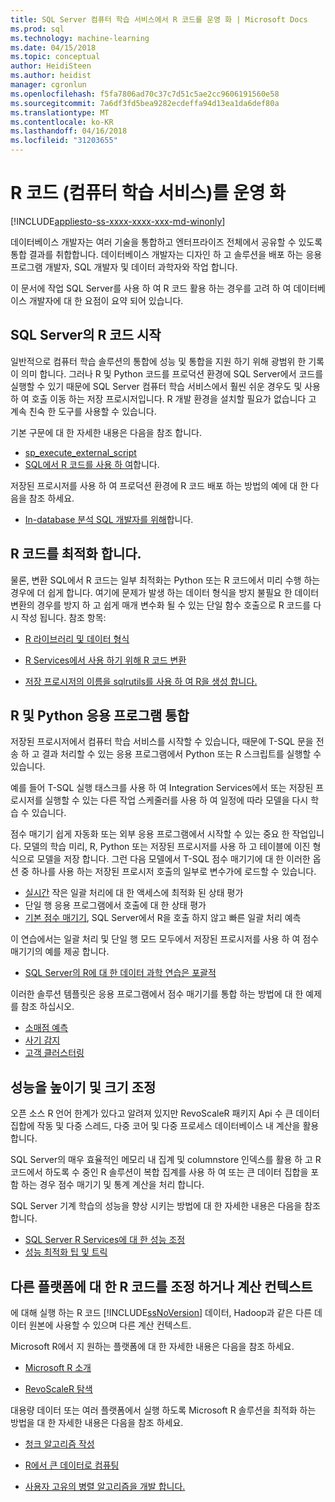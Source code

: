 ```yaml
---
title: SQL Server 컴퓨터 학습 서비스에서 R 코드를 운영 화 | Microsoft Docs
ms.prod: sql
ms.technology: machine-learning
ms.date: 04/15/2018
ms.topic: conceptual
author: HeidiSteen
ms.author: heidist
manager: cgronlun
ms.openlocfilehash: f5fa7806ad70c37c7d51c5ae2cc9606191560e58
ms.sourcegitcommit: 7a6df3fd5bea9282ecdeffa94d13ea1da6def80a
ms.translationtype: MT
ms.contentlocale: ko-KR
ms.lasthandoff: 04/16/2018
ms.locfileid: "31203655"
---
```

# <a name="operationalize-r-code-machine-learning-services"></a>R 코드 (컴퓨터 학습 서비스)를 운영 화
[!INCLUDE[appliesto-ss-xxxx-xxxx-xxx-md-winonly](../../includes/appliesto-ss-xxxx-xxxx-xxx-md-winonly.md)]

데이터베이스 개발자는 여러 기술을 통합하고 엔터프라이즈 전체에서 공유할 수 있도록 통합 결과를 취합합니다. 데이터베이스 개발자는 디자인 하 고 솔루션을 배포 하는 응용 프로그램 개발자, SQL 개발자 및 데이터 과학자와 작업 합니다.

이 문서에 작업 SQL Server를 사용 하 여 R 코드 활용 하는 경우를 고려 하 여 데이터베이스 개발자에 대 한 요점이 요약 되어 있습니다.

## <a name="get-started-with-r-code-in-sql-server"></a>SQL Server의 R 코드 시작

일반적으로 컴퓨터 학습 솔루션의 통합에 성능 및 통합을 지원 하기 위해 광범위 한 기록이 의미 합니다. 그러나 R 및 Python 코드를 프로덕션 환경에 SQL Server에서 코드를 실행할 수 있기 때문에 SQL Server 컴퓨터 학습 서비스에서 훨씬 쉬운 경우도 및 사용 하 여 호출 이동 하는 저장 프로시저입니다. R 개발 환경을 설치할 필요가 없습니다 고 계속 친숙 한 도구를 사용할 수 있습니다. 

기본 구문에 대 한 자세한 내용은 다음을 참조 합니다.

+ [sp_execute_external_script](../../relational-databases/system-stored-procedures/sp-execute-external-script-transact-sql.md)
+ [SQL에서 R 코드를 사용 하 여](../../advanced-analytics/tutorials/rtsql-using-r-code-in-transact-sql-quickstart.md)합니다.

저장된 프로시저를 사용 하 여 프로덕션 환경에 R 코드 배포 하는 방법의 예에 대 한 다음을 참조 하세요.

+ [In-database 분석 SQL 개발자를 위해](../../advanced-analytics/tutorials/sqldev-in-database-r-for-sql-developers.md)합니다.

## <a name="optimize-your-r-code"></a>R 코드를 최적화 합니다.

물론, 변환 SQL에서 R 코드는 일부 최적화는 Python 또는 R 코드에서 미리 수행 하는 경우에 더 쉽게 합니다. 여기에 문제가 발생 하는 데이터 형식을 방지 불필요 한 데이터 변환의 경우를 방지 하 고 쉽게 매개 변수화 될 수 있는 단일 함수 호출으로 R 코드를 다시 작성 됩니다. 참조 항목:

+ [R 라이브러리 및 데이터 형식](r-libraries-and-data-types.md)

+ [R Services에서 사용 하기 위해 R 코드 변환](converting-r-code-for-use-in-sql-server.md)

+ [저장 프로시저의 이름을 sqlrutils를 사용 하 여 R을 생성 합니다.](generating-an-r-stored-procedure-for-r-code-using-the-sqlrutils-package.md)

## <a name="integrate-r-and-python-with-applications"></a>R 및 Python 응용 프로그램 통합

저장된 프로시저에서 컴퓨터 학습 서비스를 시작할 수 있습니다, 때문에 T-SQL 문을 전송 하 고 결과 처리할 수 있는 응용 프로그램에서 Python 또는 R 스크립트를 실행할 수 있습니다.

예를 들어 T-SQL 실행 태스크를 사용 하 여 Integration Services에서 또는 저장된 프로시저를 실행할 수 있는 다른 작업 스케줄러를 사용 하 여 일정에 따라 모델을 다시 학습 수 있습니다.

점수 매기기 쉽게 자동화 또는 외부 응용 프로그램에서 시작할 수 있는 중요 한 작업입니다. 모델의 학습 미리, R, Python 또는 저장된 프로시저를 사용 하 고 테이블에 이진 형식으로 모델을 저장 합니다. 그런 다음 모델에서 T-SQL 점수 매기기에 대 한 이러한 옵션 중 하나를 사용 하는 저장된 프로시저 호출의 일부로 변수가에 로드할 수 있습니다.

+ [실시간](../real-time-scoring.md) 작은 일괄 처리에 대 한 액세스에 최적화 된 상태 평가
+ 단일 행 응용 프로그램에서 호출에 대 한 상태 평가
+ [기본 점수 매기기](../sql-native-scoring.md), SQL Server에서 R을 호출 하지 않고 빠른 일괄 처리 예측

이 연습에서는 일괄 처리 및 단일 행 모드 모두에서 저장된 프로시저를 사용 하 여 점수 매기기의 예를 제공 합니다.

+ [SQL Server의 R에 대 한 데이터 과학 연습은 포괄적](../tutorials/walkthrough-data-science-end-to-end-walkthrough.md)

이러한 솔루션 템플릿은 응용 프로그램에서 점수 매기기를 통합 하는 방법에 대 한 예제를 참조 하십시오.

+ [소매점 예측](https://github.com/Microsoft/SQL-Server-R-Services-Samples/blob/master/RetailForecasting/Introduction.md)
+ [사기 감지](https://github.com/Microsoft/SQL-Server-R-Services-Samples/blob/master/FraudDetection/Introduction.md)
+ [고객 클러스터링](https://github.com/Microsoft/sql-server-samples/tree/master/samples/features/r-services/getting-started/customer-clustering)

## <a name="boost-performance-and-scale"></a>성능을 높이기 및 크기 조정

오픈 소스 R 언어 한계가 있다고 알려져 있지만 RevoScaleR 패키지 Api 수 큰 데이터 집합에 작동 및 다중 스레드, 다중 코어 및 다중 프로세스 데이터베이스 내 계산을 활용 합니다.

SQL Server의 매우 효율적인 메모리 내 집계 및 columnstore 인덱스를 활용 하 고 R 코드에서 하도록 수 중인 R 솔루션이 복합 집계를 사용 하 여 또는 큰 데이터 집합을 포함 하는 경우 점수 매기기 및 통계 계산을 처리 합니다.

SQL Server 기계 학습의 성능을 향상 시키는 방법에 대 한 자세한 내용은 다음을 참조 합니다.

+ [SQL Server R Services에 대 한 성능 조정](../../advanced-analytics/r/sql-server-r-services-performance-tuning.md)
+ [성능 최적화 팁 및 트릭](https://gallery.cortanaintelligence.com/Tutorial/SQL-Server-Optimization-Tips-and-Tricks-for-Analytics-Services)

## <a name="adapt-r-code-for-other-platforms-or-compute-contexts"></a>다른 플랫폼에 대 한 R 코드를 조정 하거나 계산 컨텍스트

에 대해 실행 하는 R 코드 [!INCLUDE[ssNoVersion](../../includes/ssnoversion-md.md)] 데이터, Hadoop과 같은 다른 데이터 원본에 사용할 수 있으며 다른 계산 컨텍스트.

Microsoft R에서 지 원하는 플랫폼에 대 한 자세한 내용은 다음을 참조 하세요.

+ [Microsoft R 소개](https://docs.microsoft.com/r-server/)

+ [RevoScaleR 탐색](https://docs.microsoft.com/r-server/r/tutorial-r-to-revoscaler)

대용량 데이터 또는 여러 플랫폼에서 실행 하도록 Microsoft R 솔루션을 최적화 하는 방법을 대 한 자세한 내용은 다음을 참조 하세요.

+ [청크 알고리즘 작성](https://docs.microsoft.com/r-server/r/how-to-developer-write-chunking-algorithms)

+ [R에서 큰 데이터로 컴퓨팅](https://docs.microsoft.com/r-server/r/tutorial-large-data-tips)

+ [사용자 고유의 병렬 알고리즘을 개발 합니다.](https://docs.microsoft.com/r-server/r-reference/revopemar/pemar)

